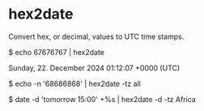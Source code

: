 # hex2date
Convert hex, or decimal, values to UTC time stamps.

$ echo 67676767 | hex2date

Sunday, 22. December 2024 01:12:07 +0000 (UTC)

$ echo -n '68686868' | hex2date -tz all

$ date -d 'tomorrow 15:00' +%s | hex2date -d -tz Africa
